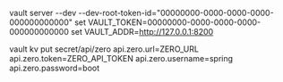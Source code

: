 vault server --dev --dev-root-token-id="00000000-0000-0000-0000-000000000000"
set VAULT_TOKEN=00000000-0000-0000-0000-000000000000
set VAULT_ADDR=http://127.0.0.1:8200

vault kv put secret/api/zero api.zero.url=ZERO_URL api.zero.token=ZERO_API_TOKEN api.zero.username=spring api.zero.password=boot

